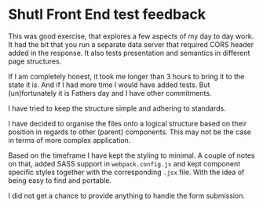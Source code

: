 # Shutl Front End test feedback

This was good exercise, that explores a few aspects of my day to day work. It had the bit that you run a separate data server that required CORS header added in the response. It also tests presentation and semantics in different page structures. 

If I am completely honest, it took me longer than 3 hours to bring it to the state it is. And if I had more time I would have added tests. But (un)fortunately it is Fathers day and I have other commitments. 

I have tried to keep the structure simple and adhering to standards. 

I have decided to organise the files onto a logical structure based on their position in regards to other (parent) components. This may not be the case in terms of more complex application. 

Based on the timeframe I have kept the styling to minimal. A couple of notes on that, added SASS support in `webpack.config.js` and kept component specific styles together with the corresponding `.jsx` file. With the idea of being easy to find and portable. 

I did not get a chance to provide anything to handle the form submission. 
